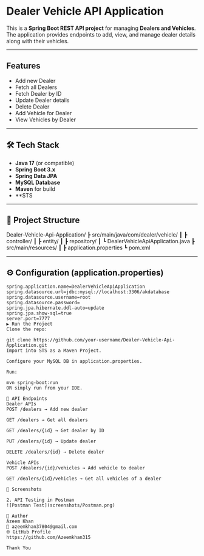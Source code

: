 # Dealer Vehicle API Application 

This is a **Spring Boot REST API project** for managing **Dealers and Vehicles**.  
The application provides endpoints to add, view, and manage dealer details along with their vehicles.  

---

## Features
- Add new Dealer
- Fetch all Dealers
- Fetch Dealer by ID
- Update Dealer details
- Delete Dealer
- Add Vehicle for Dealer
- View Vehicles by Dealer

---

## 🛠 Tech Stack
- **Java 17** (or compatible)
- **Spring Boot 3.x**
- **Spring Data JPA**
- **MySQL Database**
- **Maven** for build
- **STS 

---

## 📂 Project Structure
Dealer-Vehicle-Api-Application/
┣ src/main/java/com/dealer/vehicle/
┃ ┣ controller/
┃ ┣ entity/
┃ ┣ repository/
┃ ┗ DealerVehicleApiApplication.java
┣ src/main/resources/
┃ ┣ application.properties
┗ pom.xml

---

## ⚙️ Configuration (application.properties)
```properties
spring.application.name=DealerVehicleApiApplication
spring.datasource.url=jdbc:mysql://localhost:3306/akdatabase
spring.datasource.username=root
spring.datasource.password=
spring.jpa.hibernate.ddl-auto=update
spring.jpa.show-sql=true
server.port=7777
▶️ Run the Project
Clone the repo:

git clone https://github.com/your-username/Dealer-Vehicle-Api-Application.git
Import into STS as a Maven Project.

Configure your MySQL DB in application.properties.

Run:

mvn spring-boot:run
OR simply run from your IDE.

🔗 API Endpoints
Dealer APIs
POST /dealers → Add new dealer

GET /dealers → Get all dealers

GET /dealers/{id} → Get dealer by ID

PUT /dealers/{id} → Update dealer

DELETE /dealers/{id} → Delete dealer

Vehicle APIs
POST /dealers/{id}/vehicles → Add vehicle to dealer

GET /dealers/{id}/vehicles → Get all vehicles of a dealer

📸 Screenshots

2. API Testing in Postman
![Postman Test](screenshots/Postman.png)

🤝 Author
Azeem Khan
📧 azeemkhan37804@gmail.com
🌐 GitHub Profile
https://github.com/Azeemkhan315

Thank You

